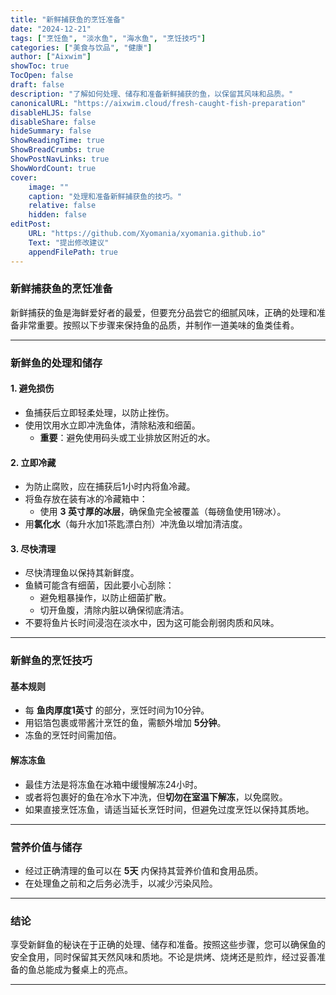 ```yaml
---
title: "新鲜捕获鱼的烹饪准备"
date: "2024-12-21"
tags: ["烹饪鱼", "淡水鱼", "海水鱼", "烹饪技巧"]
categories: ["美食与饮品", "健康"]
author: ["Aixwim"]
showToc: true
TocOpen: false
draft: false
description: "了解如何处理、储存和准备新鲜捕获的鱼，以保留其风味和品质。"
canonicalURL: "https://aixwim.cloud/fresh-caught-fish-preparation"
disableHLJS: false
disableShare: false
hideSummary: false
ShowReadingTime: true
ShowBreadCrumbs: true
ShowPostNavLinks: true
ShowWordCount: true
cover:
    image: ""
    caption: "处理和准备新鲜捕获鱼的技巧。"
    relative: false
    hidden: false
editPost:
    URL: "https://github.com/Xyomania/xyomania.github.io"
    Text: "提出修改建议"
    appendFilePath: true
---
```


### 新鲜捕获鱼的烹饪准备

新鲜捕获的鱼是海鲜爱好者的最爱，但要充分品尝它的细腻风味，正确的处理和准备非常重要。按照以下步骤来保持鱼的品质，并制作一道美味的鱼类佳肴。

---

### 新鲜鱼的处理和储存

#### **1. 避免损伤**
- 鱼捕获后立即轻柔处理，以防止挫伤。  
- 使用饮用水立即冲洗鱼体，清除粘液和细菌。  
  - **重要**：避免使用码头或工业排放区附近的水。

#### **2. 立即冷藏**
- 为防止腐败，应在捕获后1小时内将鱼冷藏。  
- 将鱼存放在装有冰的冷藏箱中：  
  - 使用 **3 英寸厚的冰层**，确保鱼完全被覆盖（每磅鱼使用1磅冰）。  
- 用**氯化水**（每升水加1茶匙漂白剂）冲洗鱼以增加清洁度。

#### **3. 尽快清理**
- 尽快清理鱼以保持其新鲜度。  
- 鱼鳞可能含有细菌，因此要小心刮除：  
  - 避免粗暴操作，以防止细菌扩散。  
  - 切开鱼腹，清除内脏以确保彻底清洁。  
- 不要将鱼片长时间浸泡在淡水中，因为这可能会削弱肉质和风味。

---

### 新鲜鱼的烹饪技巧

#### **基本规则**
- 每 **鱼肉厚度1英寸** 的部分，烹饪时间为10分钟。  
- 用铝箔包裹或带酱汁烹饪的鱼，需额外增加 **5分钟**。  
- 冻鱼的烹饪时间需加倍。

#### **解冻冻鱼**
- 最佳方法是将冻鱼在冰箱中缓慢解冻24小时。  
- 或者将包裹好的鱼在冷水下冲洗，但**切勿在室温下解冻**，以免腐败。  
- 如果直接烹饪冻鱼，请适当延长烹饪时间，但避免过度烹饪以保持其质地。

---

### 营养价值与储存
- 经过正确清理的鱼可以在 **5天** 内保持其营养价值和食用品质。  
- 在处理鱼之前和之后务必洗手，以减少污染风险。

---

### 结论

享受新鲜鱼的秘诀在于正确的处理、储存和准备。按照这些步骤，您可以确保鱼的安全食用，同时保留其天然风味和质地。不论是烘烤、烧烤还是煎炸，经过妥善准备的鱼总能成为餐桌上的亮点。

---

